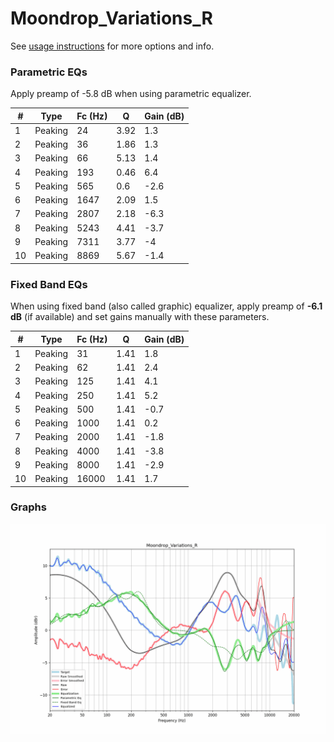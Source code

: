 # Moondrop_Variations_R
See [usage instructions](https://github.com/jaakkopasanen/AutoEq#usage) for more options and info.

### Parametric EQs
Apply preamp of -5.8 dB when using parametric equalizer.

|   # | Type    |   Fc (Hz) |    Q |   Gain (dB) |
|-----|---------|-----------|------|-------------|
|   1 | Peaking |        24 | 3.92 |         1.3 |
|   2 | Peaking |        36 | 1.86 |         1.3 |
|   3 | Peaking |        66 | 5.13 |         1.4 |
|   4 | Peaking |       193 | 0.46 |         6.4 |
|   5 | Peaking |       565 | 0.6  |        -2.6 |
|   6 | Peaking |      1647 | 2.09 |         1.5 |
|   7 | Peaking |      2807 | 2.18 |        -6.3 |
|   8 | Peaking |      5243 | 4.41 |        -3.7 |
|   9 | Peaking |      7311 | 3.77 |        -4   |
|  10 | Peaking |      8869 | 5.67 |        -1.4 |

### Fixed Band EQs
When using fixed band (also called graphic) equalizer, apply preamp of **-6.1 dB** (if available) and set gains manually with these parameters.

|   # | Type    |   Fc (Hz) |    Q |   Gain (dB) |
|-----|---------|-----------|------|-------------|
|   1 | Peaking |        31 | 1.41 |         1.8 |
|   2 | Peaking |        62 | 1.41 |         2.4 |
|   3 | Peaking |       125 | 1.41 |         4.1 |
|   4 | Peaking |       250 | 1.41 |         5.2 |
|   5 | Peaking |       500 | 1.41 |        -0.7 |
|   6 | Peaking |      1000 | 1.41 |         0.2 |
|   7 | Peaking |      2000 | 1.41 |        -1.8 |
|   8 | Peaking |      4000 | 1.41 |        -3.8 |
|   9 | Peaking |      8000 | 1.41 |        -2.9 |
|  10 | Peaking |     16000 | 1.41 |         1.7 |

### Graphs
![](./Moondrop_Variations_R.png)
